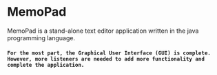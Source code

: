 # MemoPad
MemoPad is a stand-alone text editor application written in the java programming language. 
#### `For the most part, the Graphical User Interface (GUI) is complete.  However, more listeners are needed to add more functionality and complete the application.`
